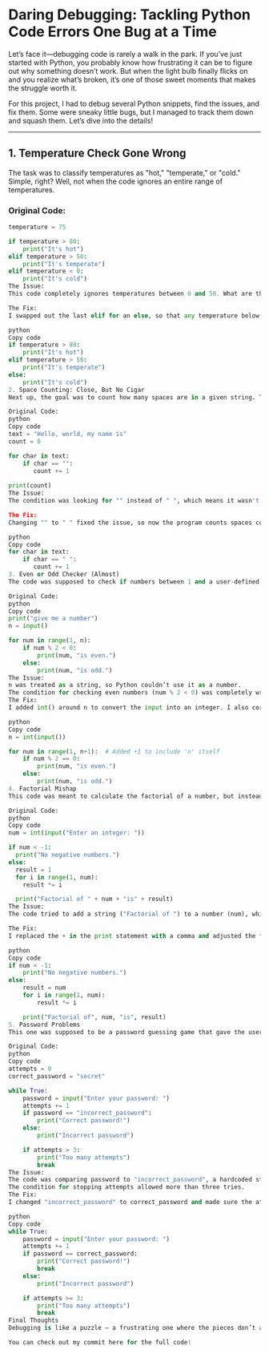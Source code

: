 # Daring Debugging: Tackling Python Code Errors One Bug at a Time

Let’s face it—debugging code is rarely a walk in the park. If you’ve just started with Python, you probably know how frustrating it can be to figure out why something doesn’t work. But when the light bulb finally flicks on and you realize what’s broken, it’s one of those sweet moments that makes the struggle worth it.

For this project, I had to debug several Python snippets, find the issues, and fix them. Some were sneaky little bugs, but I managed to track them down and squash them. Let’s dive into the details!

---

## 1. **Temperature Check Gone Wrong**

The task was to classify temperatures as "hot," "temperate," or "cold." Simple, right? Well, not when the code ignores an entire range of temperatures.

### **Original Code**:
```python
temperature = 75

if temperature > 80:
    print("It's hot")
elif temperature > 50:
    print("It's temperate")
elif temperature < 0:
    print("It's cold")
The Issue:
This code completely ignores temperatures between 0 and 50. What are those, then? A glitch in the matrix?

The Fix:
I swapped out the last elif for an else, so that any temperature below 50 would be classified as cold. Here’s the fixed version:

python
Copy code
if temperature > 80:
    print("It's hot")
elif temperature > 50:
    print("It's temperate")
else:
    print("It's cold")
2. Space Counting: Close, But No Cigar
Next up, the goal was to count how many spaces are in a given string. The original code had the right idea, but instead of checking for spaces, it was checking for empty strings, which is not the same thing.

Original Code:
python
Copy code
text = "Hello, world, my name is"
count = 0

for char in text:
    if char == "":
       count += 1
   
print(count)
The Issue:
The condition was looking for "" instead of " ", which means it wasn't counting spaces.

The Fix:
Changing "" to " " fixed the issue, so now the program counts spaces correctly.

python
Copy code
for char in text:
    if char == " ":
       count += 1
3. Even or Odd Checker (Almost)
The code was supposed to check if numbers between 1 and a user-defined input were even or odd. Sounds easy, but there were a few hiccups.

Original Code:
python
Copy code
print("give me a number")
n = input()

for num in range(1, n):
    if num % 2 < 0:
        print(num, "is even.")
    else:
        print(num, "is odd.")
The Issue:
n was treated as a string, so Python couldn’t use it as a number.
The condition for checking even numbers (num % 2 < 0) was completely wrong.
The Fix:
I added int() around n to convert the input into an integer. I also corrected the condition to check for even numbers properly using num % 2 == 0.

python
Copy code
n = int(input())

for num in range(1, n+1):  # Added +1 to include 'n' itself
    if num % 2 == 0:
        print(num, "is even.")
    else:
        print(num, "is odd.")
4. Factorial Mishap
This code was meant to calculate the factorial of a number, but instead of working, it kept crashing because it tried to combine strings and integers in one of the print statements.

Original Code:
python
Copy code
num = int(input("Enter an integer: "))

if num < -1:
  print("No negative numbers.")
else:
  result = 1
  for i in range(1, num):
    result *= i   

  print("Factorial of " + num + "is" + result)
The Issue:
The code tried to add a string ("Factorial of ") to a number (num), which Python doesn’t like. It also incorrectly calculated the factorial starting from 1.

The Fix:
I replaced the + in the print statement with a comma and adjusted the factorial calculation to work properly:

python
Copy code
if num < -1:
    print("No negative numbers.")
else:
    result = num
    for i in range(1, num):
        result *= i   

    print("Factorial of", num, "is", result)
5. Password Problems
This one was supposed to be a password guessing game that gave the user only three tries. But the original code had two main issues: it was checking for the wrong variable and it allowed more than three attempts.

Original Code:
python
Copy code
attempts = 0
correct_password = "secret"

while True:
    password = input("Enter your password: ")
    attempts += 1
    if password == "incorrect_password":
        print("Correct password!")
    else:
        print("Incorrect password")

    if attempts > 3:
        print("Too many attempts")
        break
The Issue:
The code was comparing password to "incorrect_password", a hardcoded string instead of the correct_password variable.
The condition for stopping attempts allowed more than three tries.
The Fix:
I changed "incorrect_password" to correct_password and made sure the attempts were limited to exactly three.

python
Copy code
while True:
    password = input("Enter your password: ")
    attempts += 1
    if password == correct_password:
        print("Correct password!")
        break
    else:
        print("Incorrect password")

    if attempts >= 3:
        print("Too many attempts")
        break
Final Thoughts
Debugging is like a puzzle — a frustrating one where the pieces don’t always fit the way you expect. But once you manage to work through the issues, it can be super satisfying. This project taught me that it’s all about paying attention to the details (and having the patience to run your code for the tenth time).

You can check out my commit here for the full code!
